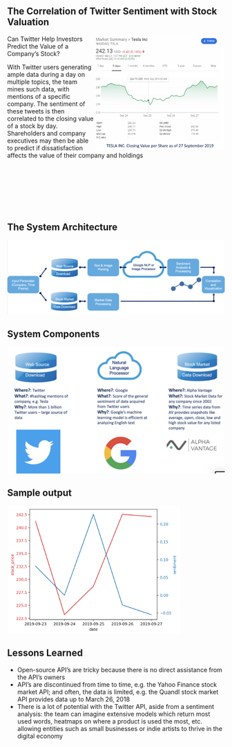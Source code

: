 ## The Correlation of Twitter Sentiment with Stock Valuation
<img align="right" src=https://github.com/yerlansharipov/customer_consent/blob/master/pictures/market_summary.png width=300/>

Can Twitter Help Investors Predict the Value of a Company’s Stock?


With Twitter users generating ample data during a day on multiple topics, the team  mines such data, with mentions of a specific company. The sentiment of these tweets is then correlated to the closing value of a stock by day. 
Shareholders and company executives may then be able to predict if dissatisfaction affects the value of their company and holdings

<br/><br/>
<br/><br/>
<br/><br/>



## The System Architecture
<img src=https://github.com/yerlansharipov/customer_consent/blob/master/pictures/system_architecture.png width=1200/>


## System Components
<img src=https://github.com/yerlansharipov/customer_consent/blob/master/pictures/system_components.png width=800/>


## Sample output
<img src=https://github.com/yerlansharipov/customer_consent/blob/master/pictures/sample_output_graph.png width=400/>


## Lessons Learned
- Open-source API’s are tricky because there is no direct assistance from the API’s owners
- API’s are discontinued from time to time, e.g. the Yahoo Finance stock market API; and often, the data is limited, e.g. the Quandl stock market API provides data up to March 26, 2018
- There is a lot of potential with the Twitter API, aside from a sentiment analysis: the team can imagine extensive models which return most used words, heatmaps on where a product is used the most, etc. allowing entities such as small businesses or indie artists to thrive in the digital economy


